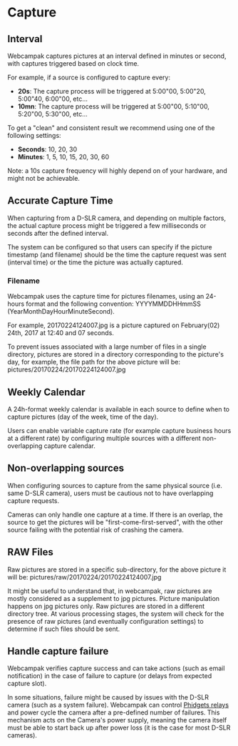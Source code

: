 # Capture

## Interval

Webcampak captures pictures at an interval defined in minutes or second, with captures triggered based on clock time.

For example, if a source is configured to capture every:

* __20s__: The capture process will be triggered at 5:00"00, 5:00"20, 5:00"40, 6:00"00, etc...
* __10mn__: The capture process will be triggered at 5:00"00, 5:10"00, 5:20"00, 5:30"00, etc...

To get a "clean" and consistent result we recommend using one of the following settings:

* __Seconds__: 10, 20, 30
* __Minutes__: 1, 5, 10, 15, 20, 30, 60

Note: a 10s capture frequency will highly depend on of your hardware, and might not be achievable.

## Accurate Capture Time

When capturing from a D-SLR camera, and depending on multiple factors, the actual capture process might be triggered a few milliseconds or seconds after the defined interval.

The system can be configured so that users can specify if the picture timestamp (and filename) should be the time the capture request was sent (interval time) or the time the picture was actually captured.

### Filename

Webcampak uses the capture time for pictures filenames, using an 24-hours format and the following convention: YYYYMMDDHHmmSS (YearMonthDayHourMinuteSecond).

For example, 20170224124007.jpg is a picture captured on February(02) 24th, 2017 at 12:40 and 07 seconds.

To prevent issues associated with a large number of files in a single directory, pictures are stored in a directory corresponding to the picture's day, for example,  the file path for the above picture will be: pictures/20170224/20170224124007.jpg

## Weekly Calendar

A 24h-format weekly calendar is available in each source to define when to capture pictures (day of the week, time of the day).

Users can enable variable capture rate (for example capture business hours at a different rate) by configuring multiple sources with a different non-overlapping capture calendar.

## Non-overlapping sources

When configuring sources to capture from the same physical source (i.e. same D-SLR camera), users must be cautious not to have overlapping capture requests.

Cameras can only handle one capture at a time. If there is an overlap, the source to get the pictures will be "first-come-first-served", with the other source failing with the potential risk of crashing the camera.

## RAW Files

Raw pictures are stored in a specific sub-directory, for the above picture it will be: pictures/raw/20170224/20170224124007.jpg

It might be useful to understand that, in webcampak, raw pictures are mostly considered as a supplement to jpg pictures. Picture manipulation happens on jpg pictures only.
Raw pictures are stored in a different directory tree. At various processing stages, the system will check for the presence of raw pictures (and eventually configuration settings) to determine if such files should be sent.

## Handle capture failure

Webcampak verifies capture success and can take actions (such as email notification) in the case of failure to capture (or delays from expected capture slot).

In some situations, failure might be caused by issues with the D-SLR camera (such as a system failure). Webcampak can control [Phidgets relays](https://www.phidgets.com) and power cycle the camera after a pre-defined number of failures. This mechanism acts on the Camera's power supply, meaning the camera itself must be able to start back up after power loss (it is the case for most D-SLR cameras).




